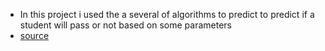 - In this project i used the a several of algorithms to predict to predict if a student will pass or not based on some parameters
- [source](https://archive.ics.uci.edu/ml/datasets/Student+Performance)
